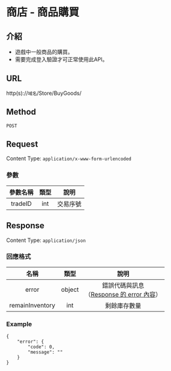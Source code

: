 # 商店 - 商品購買

## 介紹

- 遊戲中一般商品的購買。
- 需要完成登入驗證才可正常使用此API。

## URL

http(s)://`域名`/Store/BuyGoods/

## Method

`POST`

## Request

Content Type: `application/x-www-form-urlencoded`

### 參數

| 參數名稱 | 類型 | 說明 |
|:-:|:-:|:-:|
| tradeID | int |  交易序號 |

## Response

Content Type: `application/json`

### 回應格式

| 名稱 | 類型 | 說明 |
|:-:|:-:|:-:|
| error | object | 錯誤代碼與訊息<br>（[Response 的 error 內容](../response.md#error)） |
| remainInventory | int | 剩餘庫存數量 |

### Example

	{
	    "error": {
	        "code": 0,
	        "message": ""
	    }
	}